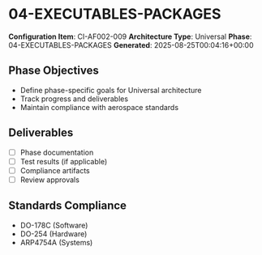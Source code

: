 # 04-EXECUTABLES-PACKAGES

**Configuration Item**: CI-AF002-009
**Architecture Type**: Universal
**Phase**: 04-EXECUTABLES-PACKAGES
**Generated**: 2025-08-25T00:04:16+00:00

## Phase Objectives
- Define phase-specific goals for Universal architecture
- Track progress and deliverables
- Maintain compliance with aerospace standards

## Deliverables
- [ ] Phase documentation
- [ ] Test results (if applicable)
- [ ] Compliance artifacts
- [ ] Review approvals

## Standards Compliance
- DO-178C (Software)
- DO-254 (Hardware)
- ARP4754A (Systems)
